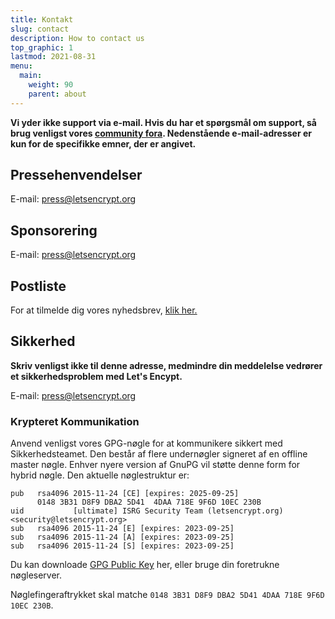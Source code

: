 ```yaml
---
title: Kontakt
slug: contact
description: How to contact us
top_graphic: 1
lastmod: 2021-08-31
menu:
  main:
    weight: 90
    parent: about
---
```


**Vi yder ikke support via e-mail. Hvis du har et spørgsmål om support, så brug venligst vores [community fora](https://community.letsencrypt.org). Nedenstående e-mail-adresser er kun for de specifikke emner, der er angivet.**

## Pressehenvendelser

E-mail: [press@letsencrypt.org](mailto:press@letsencrypt.org)

## Sponsorering

E-mail: [press@letsencrypt.org](mailto:sponsor@letsencrypt.org)

## Postliste

For at tilmelde dig vores nyhedsbrev, [klik her.](https://outreach.abetterinternet.org/l/1011011/2023-02-16/6l51)

## Sikkerhed

**Skriv venligst ikke til denne adresse, medmindre din meddelelse vedrører et sikkerhedsproblem med Let's Encypt.**

E-mail: [press@letsencrypt.org](mailto:security@letsencrypt.org)

### Krypteret Kommunikation

Anvend venligst vores GPG-nøgle for at kommunikere sikkert med Sikkerhedsteamet. Den består af flere undernøgler signeret af en offline master nøgle. Enhver nyere version af GnuPG vil støtte denne form for hybrid nøgle. Den aktuelle nøglestruktur er:

```
pub   rsa4096 2015-11-24 [CE] [expires: 2025-09-25]
      0148 3B31 D8F9 DBA2 5D41  4DAA 718E 9F6D 10EC 230B
uid           [ultimate] ISRG Security Team (letsencrypt.org) <security@letsencrypt.org>
sub   rsa4096 2015-11-24 [E] [expires: 2023-09-25]
sub   rsa4096 2015-11-24 [A] [expires: 2023-09-25]
sub   rsa4096 2015-11-24 [S] [expires: 2023-09-25]
```

Du kan downloade [GPG Public Key](/security_letsencrypt.org-publickey.asc) her, eller bruge din foretrukne nøgleserver.

Nøglefingeraftrykket skal matche `0148 3B31 D8F9 DBA2 5D41 4DAA 718E 9F6D 10EC 230B`.

